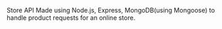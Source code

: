 Store API
Made using Node.js, Express, MongoDB(using Mongoose) to handle product requests for an online store.
